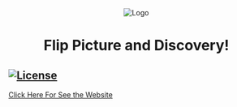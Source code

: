 <div align="center">

<img  src="![FlipPictureLogo1-removebg-preview](https://user-images.githubusercontent.com/53320295/76624953-07ee5580-6515-11ea-9468-cba7df34fe71.png)" alt="Logo" >

</div>
<h1 align="center">Flip Picture and Discovery!</h1>

   <a href="https://github.com/tailwindcss/tailwindcss/blob/master/LICENSE"><img src="https://img.shields.io/npm/l/tailwindcss.svg" alt="License"></a>
------

<a href="https://artur-cavalcante.github.io/flip-picture/" target="_blank">Click Here For See the Website<a/>
